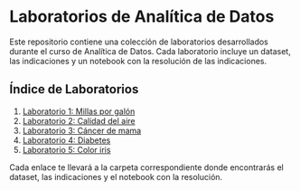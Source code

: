 # Laboratorios de Analítica de Datos

Este repositorio contiene una colección de laboratorios desarrollados durante el curso de Analítica de Datos. Cada laboratorio incluye un dataset, las indicaciones y un notebook con la resolución de las indicaciones.

## Índice de Laboratorios

1. [Laboratorio 1: Millas por galón](./MPG/README.md)
2. [Laboratorio 2: Calidad del aire](./AirQuality/README.md)
3. [Laboratorio 3: Cáncer de mama](./CancerMama/README.md)
4. [Laboratorio 4: Diabetes](./Diabetes/README.md)
5. [Laboratorio 5: Color iris](./ColorIris/README.md)

Cada enlace te llevará a la carpeta correspondiente donde encontrarás el dataset, las indicaciones y el notebook con la resolución.
